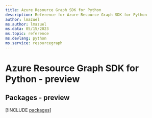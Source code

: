 ```yaml
---
title: Azure Resource Graph SDK for Python
description: Reference for Azure Resource Graph SDK for Python
author: lmazuel
ms.author: lmazuel
ms.data: 05/15/2023
ms.topic: reference
ms.devlang: python
ms.service: resourcegraph
---
```

# Azure Resource Graph SDK for Python - preview
## Packages - preview
[!INCLUDE [packages](resource-graph-index.md)]